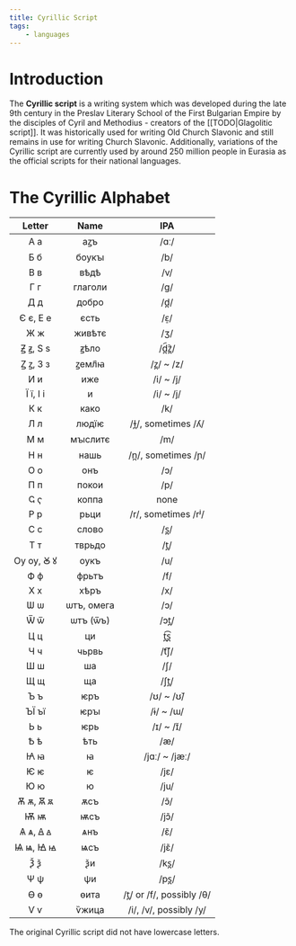 ```yaml
---
title: Cyrillic Script
tags:
    - languages
---
```


# Introduction

The **Cyrillic script** is a writing system which was developed during the late 9th century in the Preslav Literary School of the First Bulgarian Empire by the disciples of Cyril and Methodius - creators of the [[TODO|Glagolitic script]]. It was historically used for writing Old Church Slavonic and still remains in use for writing Church Slavonic. Additionally, variations of the Cyrillic script are currently used by around 250 million people in Eurasia as the official scripts for their national languages.

# The Cyrillic Alphabet

|Letter|Name|IPA|
|:--:|:--:|:--:|
|А а|аꙁъ|/ɑː/|
|Б б|бѹкꙑ|/b/|
|В в|вѣдѣ|/v/|
|Г г|глаголи|/g/|
|Д д|добро|/d̪/|
|Є є, Е е|єсть|/ɛ̠/|
|Ж ж|живѣтє|/ʒ/|
|Ꙃ ꙃ, Ѕ ѕ|ꙃѣло|/d̪︠z̪︡/|
|Ꙁ ꙁ, З з|ꙁемл҄ꙗ|/z̪/ ~ /z/|
|И и|иже|/i/ ~ /j/|
|Ї ї, І і|и|/i/ ~ /j/|
|К к|како|/k/|
|Л л|людїѥ|/ɫ̪/, sometimes /ʎ/|
|М м|мꙑслитє|/m/|
|Н н|нашь|/n̪/, sometimes /ɲ/|
|О о|онъ|/ɔ/|
|П п|покои|/p/|
|Ҁ ҁ|коппа|none|
|Р р|рьци|/r/, sometimes /rʲ/|
|С с|слово|/s̪/|
|Т т|тврьдо|/t̪/|
|Ѹ ѹ, Ꙋ ꙋ|ѹкъ|/u/|
|Ф ф|фрьтъ|/f/|
|Х х|хѣръ|/x/|
|Ѡ ѡ|ѡтъ, омега|/ɔ/|
|Ѿ ѿ|ѡтъ (ѿъ)|/ɔt̪/|
|Ц ц|ци|t̪͡s̪|
|Ч ч|чьрвь|/t͡ʃ/|
|Ш ш|ша|/ʃ/|
|Щ щ|ща|/ʃt̪/|
|Ъ ъ|ѥръ|/ʊ/ ~ /ʊ̆/|
|ЪЇ ъї|ѥрꙑ|/ɨ/ ~ /ɯ/|
|Ь ь|ѥрь|/ɪ/ ~ /ɪ̆/|
|Ѣ ѣ|ѣть|/æ/|
|Ꙗ ꙗ|ꙗ|/jɑː/ ~ /jæː/|
|Ѥ ѥ|ѥ|/jɛ/|
|Ю ю|ю|/ju/|
|Ѫ ѫ, Ꙛ ꙛ|ѫсъ|/ɔ̃/|
|Ѭ ѭ|ѭсъ|/jɔ̃/|
|Ѧ ѧ, Ꙙ ꙙ|ѧнъ|/ɛ̃/|
|Ѩ ѩ, Ꙝ ꙝ|ѩсъ|/jɛ̃/|
|Ѯ ѯ|ѯи|/ks̪/|
|Ѱ ѱ|ѱи|/ps̪/|
|Ѳ ѳ|ѳита|/t̪/ or /f/, possibly /θ/|
|Ѵ ѵ|ѷжица|/i/, /v/, possibly /y/|

The original Cyrillic script did not have lowercase letters.
